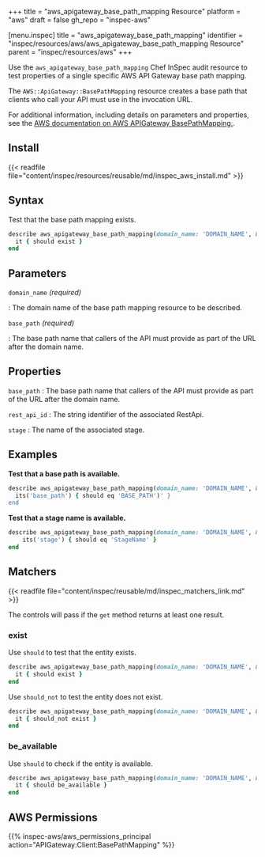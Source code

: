+++
title = "aws_apigateway_base_path_mapping Resource"
platform = "aws"
draft = false
gh_repo = "inspec-aws"

[menu.inspec]
title = "aws_apigateway_base_path_mapping"
identifier = "inspec/resources/aws/aws_apigateway_base_path_mapping Resource"
parent = "inspec/resources/aws"
+++

Use the `aws_apigateway_base_path_mapping` Chef InSpec audit resource to test properties of a single specific AWS API Gateway base path mapping.

The `AWS::ApiGateway::BasePathMapping` resource creates a base path that clients who call your API must use in the invocation URL.

For additional information, including details on parameters and properties, see the [AWS documentation on AWS APIGateway BasePathMapping.](https://docs.aws.amazon.com/AWSCloudFormation/latest/UserGuide/aws-resource-apigateway-basepathmapping.html).

## Install

{{< readfile file="content/inspec/resources/reusable/md/inspec_aws_install.md" >}}

## Syntax

Test that the base path mapping exists.

```ruby
describe aws_apigateway_base_path_mapping(domain_name: 'DOMAIN_NAME', base_path: 'BASE_PATH') do
  it { should exist }
end
```

## Parameters

`domain_name` _(required)_

: The domain name of the base path mapping resource to be described.

`base_path` _(required)_

: The base path name that callers of the API must provide as part of the URL after the domain name.

## Properties

`base_path`
: The base path name that callers of the API must provide as part of the URL after the domain name.

`rest_api_id`
: The string identifier of the associated RestApi.

`stage`
: The name of the associated stage.

## Examples

**Test that a base path is available.**

```ruby
describe aws_apigateway_base_path_mapping(domain_name: 'DOMAIN_NAME', base_path: 'BASE_PATH') do
  its('base_path') { should eq 'BASE_PATH')' }
end
```

**Test that a stage name is available.**

```ruby
describe aws_apigateway_base_path_mapping(domain_name: 'DOMAIN_NAME', base_path: 'BASE_PATH') do
    its('stage') { should eq 'StageName' }
end
```

## Matchers

{{< readfile file="content/inspec/reusable/md/inspec_matchers_link.md" >}}

The controls will pass if the `get` method returns at least one result.

### exist

Use `should` to test that the entity exists.

```ruby
describe aws_apigateway_base_path_mapping(domain_name: 'DOMAIN_NAME', base_path: 'BASE_PATH') do
  it { should exist }
end
```

Use `should_not` to test the entity does not exist.

```ruby
describe aws_apigateway_base_path_mapping(domain_name: 'DOMAIN_NAME', base_path: 'BASE_PATH') do
  it { should_not exist }
end
```

### be_available

Use `should` to check if the entity is available.

```ruby
describe aws_apigateway_base_path_mapping(domain_name: 'DOMAIN_NAME', base_path: 'BASE_PATH') do
  it { should be_available }
end
```

## AWS Permissions

{{% inspec-aws/aws_permissions_principal action="APIGateway:Client:BasePathMapping" %}}
